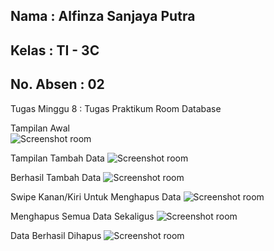 ## Nama      : Alfinza Sanjaya Putra
## Kelas     : TI - 3C
## No. Absen : 02

Tugas Minggu 8 : Tugas Praktikum Room Database

Tampilan Awal
\
![Screenshot room](img/1.png)

Tampilan Tambah Data 
![Screenshot room](img/2.png)

Berhasil Tambah Data
![Screenshot room](img/3.png)

Swipe Kanan/Kiri Untuk Menghapus Data
![Screenshot room](img/4.png)

Menghapus Semua Data Sekaligus
![Screenshot room](img/5.png)

Data Berhasil Dihapus
![Screenshot room](img/6.png)
